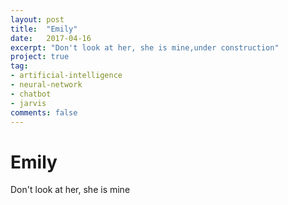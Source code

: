 ```yaml
---
layout: post
title:  "Emily"
date:   2017-04-16
excerpt: "Don't look at her, she is mine,under construction"
project: true
tag:
- artificial-intelligence
- neural-network
- chatbot
- jarvis
comments: false
---
```

# Emily
Don't look at her, she is mine
